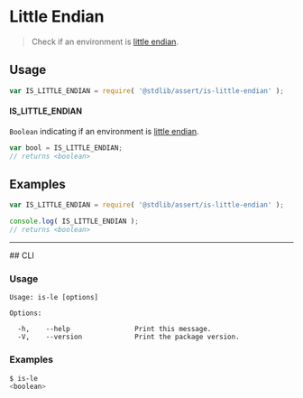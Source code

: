 # Little Endian

> Check if an environment is [little endian][endianness].


<section class="usage">

## Usage

``` javascript
var IS_LITTLE_ENDIAN = require( '@stdlib/assert/is-little-endian' );
```

#### IS_LITTLE_ENDIAN

`Boolean` indicating if an environment is [little endian][endianness].

``` javascript
var bool = IS_LITTLE_ENDIAN;
// returns <boolean>
```

</section>

<!-- /.usage -->


<section class="examples">

## Examples

``` javascript
var IS_LITTLE_ENDIAN = require( '@stdlib/assert/is-little-endian' );

console.log( IS_LITTLE_ENDIAN );
// returns <boolean>
```

</section>

<!-- /.examples -->


---

<section class="cli">
## CLI


<section class="usage">

### Usage

``` text
Usage: is-le [options]

Options:

  -h,    --help                Print this message.
  -V,    --version             Print the package version.
```

</section>

<!-- /.usage -->


<section class="examples">

### Examples

``` bash
$ is-le
<boolean>
```

</section>

<!-- /.examples -->

</section>

<!-- /.cli -->


<section class="links">

[endianness]: http://en.wikipedia.org/wiki/Endianness

</section>

<!-- /.links -->
